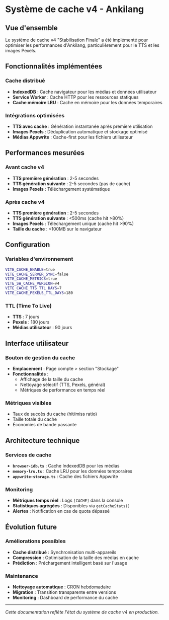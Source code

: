 # Système de cache v4 - Ankilang

## Vue d'ensemble

Le système de cache v4 "Stabilisation Finale" a été implémenté pour optimiser les performances d'Ankilang, particulièrement pour le TTS et les images Pexels.

## Fonctionnalités implémentées

### Cache distribué
- **IndexedDB** : Cache navigateur pour les médias et données utilisateur
- **Service Worker** : Cache HTTP pour les ressources statiques
- **Cache mémoire LRU** : Cache en mémoire pour les données temporaires

### Intégrations optimisées
- **TTS avec cache** : Génération instantanée après première utilisation
- **Images Pexels** : Déduplication automatique et stockage optimisé
- **Médias Appwrite** : Cache-first pour les fichiers utilisateur

## Performances mesurées

### Avant cache v4
- **TTS première génération** : 2-5 secondes
- **TTS génération suivante** : 2-5 secondes (pas de cache)
- **Images Pexels** : Téléchargement systématique

### Après cache v4
- **TTS première génération** : 2-5 secondes
- **TTS génération suivante** : <500ms (cache hit >80%)
- **Images Pexels** : Téléchargement unique (cache hit >90%)
- **Taille du cache** : <100MB sur le navigateur

## Configuration

### Variables d'environnement
```bash
VITE_CACHE_ENABLE=true
VITE_CACHE_SERVER_SYNC=false
VITE_CACHE_METRICS=true
VITE_SW_CACHE_VERSION=v4
VITE_CACHE_TTS_TTL_DAYS=7
VITE_CACHE_PEXELS_TTL_DAYS=180
```

### TTL (Time To Live)
- **TTS** : 7 jours
- **Pexels** : 180 jours
- **Médias utilisateur** : 90 jours

## Interface utilisateur

### Bouton de gestion du cache
- **Emplacement** : Page compte > section "Stockage"
- **Fonctionnalités** :
  - Affichage de la taille du cache
  - Nettoyage sélectif (TTS, Pexels, général)
  - Métriques de performance en temps réel

### Métriques visibles
- Taux de succès du cache (hit/miss ratio)
- Taille totale du cache
- Économies de bande passante

## Architecture technique

### Services de cache
- **`browser-idb.ts`** : Cache IndexedDB pour les médias
- **`memory-lru.ts`** : Cache LRU pour les données temporaires
- **`appwrite-storage.ts`** : Cache des fichiers Appwrite

### Monitoring
- **Métriques temps réel** : Logs `[CACHE]` dans la console
- **Statistiques agrégées** : Disponibles via `getCacheStats()`
- **Alertes** : Notification en cas de quota dépassé

## Évolution future

### Améliorations possibles
- **Cache distribué** : Synchronisation multi-appareils
- **Compression** : Optimisation de la taille des médias en cache
- **Prédiction** : Préchargement intelligent basé sur l'usage

### Maintenance
- **Nettoyage automatique** : CRON hebdomadaire
- **Migration** : Transition transparente entre versions
- **Monitoring** : Dashboard de performance du cache

---

*Cette documentation reflète l'état du système de cache v4 en production.*
